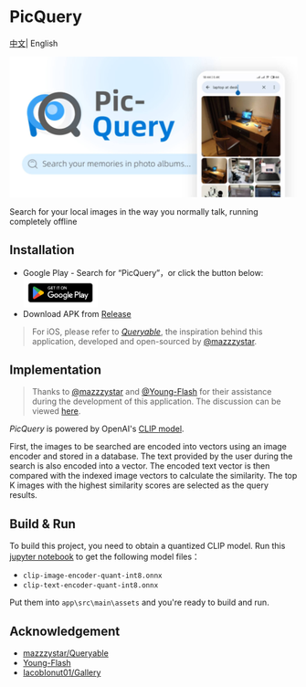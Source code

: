 # PicQuery

[中文](README.md)| English

![cover_en](assets/cover_en.jpg)

Search for your local images in the way you normally talk, running completely offline

## Installation

- Google Play - Search for “PicQuery”，or click the button below:
  <a href='https://play.google.com/store/apps/details?id=me.grey.picquery&pcampaignid=pcampaignidMKT-Other-global-all-co-prtnr-py-PartBadge-Mar2515-1'><img style="width:130px" src='./assets/google-play-badge-en.png'/></a> 
- Download APK from [Release](https://github.com/greyovo/PicQuery/releases)

> For iOS, please refer to *[Queryable](https://apps.apple.com/us/app/queryable-find-photo-by-text/id1661598353)*, the inspiration behind this application, developed and open-sourced by [@mazzzystar](https://github.com/mazzzystar).

## Implementation

> Thanks to [@mazzzystar](https://github.com/mazzzystar) and [@Young-Flash](https://github.com/Young-Flash) for their assistance during the development of this application. The discussion can be viewed [here](https://github.com/mazzzystar/Queryable/issues/12).

*PicQuery* is powered by OpenAI's [CLIP model](https://github.com/openai/CLIP). 

First, the images to be searched are encoded into vectors using an image encoder and stored in a database. The text provided by the user during the search is also encoded into a vector. The encoded text vector is then compared with the indexed image vectors to calculate the similarity. The top K images with the highest similarity scores are selected as the query results.

## Build & Run

To build this project, you need to obtain a quantized CLIP model. Run this [jupyter notebook](https://colab.research.google.com/drive/1bW1aMg0er1T4aOcU5pCNYVgmVzBJ4-x4#scrollTo=hPscj2wlZlHb) to get the following model files：

- `clip-image-encoder-quant-int8.onnx`
- `clip-text-encoder-quant-int8.onnx`

Put them into `app\src\main\assets` and you're ready to build and run.


## Acknowledgement

- [mazzzystar/Queryable](https://github.com/mazzzystar/Queryable)
- [Young-Flash](https://github.com/Young-Flash)
- [IacobIonut01/Gallery](https://github.com/IacobIonut01/Gallery)
